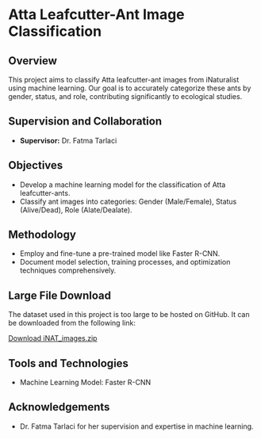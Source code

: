 # Atta Leafcutter-Ant Image Classification

## Overview
This project aims to classify Atta leafcutter-ant images from iNaturalist using machine learning. Our goal is to accurately categorize these ants by gender, status, and role, contributing significantly to ecological studies.

## Supervision and Collaboration
- **Supervisor:** Dr. Fatma Tarlaci

## Objectives
- Develop a machine learning model for the classification of Atta leafcutter-ants.
- Classify ant images into categories: Gender (Male/Female), Status (Alive/Dead), Role (Alate/Dealate).

## Methodology
- Employ and fine-tune a pre-trained model like Faster R-CNN.
- Document model selection, training processes, and optimization techniques comprehensively.

## Large File Download
The dataset used in this project is too large to be hosted on GitHub. It can be downloaded from the following link:

[Download iNAT_images.zip](https://utexas.box.com/shared/static/hh8rwaed5xqg7frot777l316az701pou.zip)

## Tools and Technologies
- Machine Learning Model: Faster R-CNN

## Acknowledgements
- Dr. Fatma Tarlaci for her supervision and expertise in machine learning.
